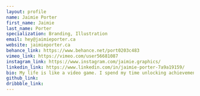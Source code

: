 ```yaml
---
layout: profile 
name: Jaimie Porter
first_name: Jaimie
last_name: Porter
specialization: Branding, Illustration
email: hey@jaimieporter.ca
website: jaimieporter.ca
behance_link: https://www.behance.net/port0203c483
vimeo_link: https://vimeo.com/user56681087
instagram_link: https://www.instagram.com/jaimie.graphics/
linkedin_link: https://www.linkedin.com/in/jaimie-porter-7a9a19159/
bio: My life is like a video game. I spend my time unlocking achievements, improving my skills, accepting challenges and out doing my opponents.
github_link: 
dribbble_link: 
---
```

